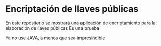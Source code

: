 # Encriptación de llaves públicas
En este repositorio se mostrará una aplicación de  encriptamiento para la elaboración de llaves públicas
Es una prueba 

Ya no use JAVA, a menos que sea impresindible 